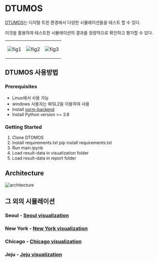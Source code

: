 # DTUMOS

[DTUMOS](https://github.com/HNU209/DTUMOS)는 디지털 트윈 환경에서 다양한 시뮬레이션들을 테스트 할 수 있다.

이것을 활용하여 테스트한 시뮬레이션의 결과를 정량적으로 확인하고 평가할 수 있다.

<table><tr>
<td>

![fig1](https://user-images.githubusercontent.com/70340230/188303038-cae85f6a-31ef-4a1e-98ad-38f7b08084d0.png)

<td>

![fig2](https://user-images.githubusercontent.com/70340230/188303101-d0d64444-341e-4dfd-8f89-2d6322eefa69.png)

<td>

![fig3](https://user-images.githubusercontent.com/70340230/188303115-ae90ed4f-0f3f-4768-88c1-7bb0445a3e7b.png)

</tr></table>

## DTUMOS 사용방법

### Prerequisites

- Linux에서 사용 가능
- windows 사용자는 WSL2을 이용하여 사용
- Install [osrm-backend](https://github.com/Project-OSRM/osrm-backend)
- Install Python version >= 3.8

### Getting Started
1. Clone DTOMOS
2. Install requirements.txt
    pip install requirements.txt
3. Run main.ipynb
4. Load result-data in visualization folder
5. Load result-data in report folder

## Architecture
![architecture](https://user-images.githubusercontent.com/70340230/187696367-cd93a438-1f86-4e41-9ee7-f0486584057f.png)

## 그 외의 시뮬레이션
### Seoul - [Seoul visualization](https://hnu209.github.io/Seoul-visualization/)   
### New York - [New York visualization](https://hnu209.github.io/NewYork-visualization/)   
### Chicago - [Chicago visualization](https://hnu209.github.io/Chicago-visualization/)   
### Jeju - [Jeju visualization](https://hnu209.github.io/Jeju-delivery-management-system/)